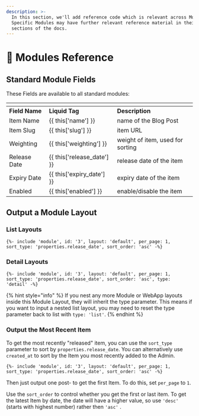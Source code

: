 ```yaml
---
description: >-
  In this section, we'll add reference code which is relevant across Modules.
  Specific Modules may have further relevant reference material in their own
  sections of the docs.
---
```


# 👀 Modules Reference

## Standard Module Fields

These Fields are available to all standard modules:

<table data-header-hidden data-full-width="true"><thead><tr><th></th><th></th><th></th></tr></thead><tbody><tr><td><strong>Field Name</strong></td><td><strong>Liquid Tag</strong></td><td><strong>Description</strong></td></tr><tr><td>Item Name</td><td>{{ this['name'] }}</td><td>name of the Blog Post</td></tr><tr><td>Item Slug</td><td>{{ this['slug'] }} </td><td>item URL</td></tr><tr><td>Weighting</td><td>{{ this['weighting'] }} </td><td>weight of item, used for sorting</td></tr><tr><td>Release Date</td><td>{{ this['release_date'] }} </td><td>release date of the item</td></tr><tr><td>Expiry Date</td><td>{{ this['expiry_date'] }} </td><td>expiry date of the item</td></tr><tr><td>Enabled</td><td>{{ this['enabled'] }} </td><td>enable/disable the item</td></tr></tbody></table>

## Output a Module Layout

### List Layouts

`{%- include 'module', id: '3', layout: 'default', per_page: 1, sort_type: 'properties.release_date', sort_order: 'asc' -%}`

### Detail Layouts

`{%- include 'module', id: '3', layout: 'default', per_page: 1, sort_type: 'properties.release_date', sort_order: 'asc', type: 'detail' -%}`

{% hint style="info" %}
If you nest any more Module or WebApp layouts inside this Module Layout, they will inherit the type parameter. This means if you want to input a nested list layout, you may need to reset the type parameter back to list with `type: 'list'`.
{% endhint %}

### Output the Most Recent Item

To get the most recently "released" item, you can use the `sort_type` parameter to sort by `properties.release_date`. You can alternatively use `created_at` to sort by the Item you most recently added to the Admin.

`{%- include 'module', id: '3', layout: 'default', per_page: 1, sort_type: 'properties.release_date', sort_order: 'asc' -%}`

Then just output one post- to get the first Item. To do this, set `per_page` to `1`.

Use the `sort_order` to control whether you get the first or last item. To get the latest Item by date, the date will have a higher value, so use `'desc'` (starts with highest number) rather then `'asc'` .
